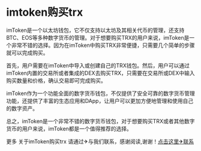 # imtoken购买trx

imToken是一个以太坊钱包，它不仅支持以太坊及其相关代币的管理，还支持BTC、EOS等多种数字货币的管理。对于想要购买TRX的用户来说，imToken是一个非常不错的选择。因为在imToken中购买TRX非常便捷，只需要几个简单的步骤就可以完成购买。

首先，用户需要在imToken中导入或创建自己的TRX钱包。然后，用户可以通过imToken内置的交易所或者集成的DEX去购买TRX，只需要在交易所或DEX中输入购买数量和价格，确认交易即可完成购买。

imToken作为一个功能全面的数字货币钱包，不仅提供了安全可靠的数字货币管理功能，还提供了丰富的生态应用和DApp，让用户可以更加方便地管理和使用自己的数字资产。

总之，imToken是一个非常不错的数字货币钱包，对于想要购买TRX或者其他数字货币的用户来说，imToken都是一个值得推荐的选择。

更多 关于imToken购买trx 请通过✈与我们联系，感谢阅读,谢谢！[点击这里✈联系](https://t.me/shalongbot)